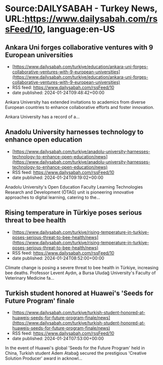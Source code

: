 # Source:DAILYSABAH - Turkey News, URL:https://www.dailysabah.com/rssFeed/10, language:en-US

## Ankara Uni forges collaborative ventures with 9 European universities
 - [https://www.dailysabah.com/turkiye/education/ankara-uni-forges-collaborative-ventures-with-9-european-universities](https://www.dailysabah.com/turkiye/education/ankara-uni-forges-collaborative-ventures-with-9-european-universities)
 - RSS feed: https://www.dailysabah.com/rssFeed/10
 - date published: 2024-01-24T09:48:42+00:00

Ankara University has extended invitations to academics from diverse European countries to enhance collaborative efforts and foster innovation.

Ankara University has a record of a...

## Anadolu University harnesses technology to enhance open education
 - [https://www.dailysabah.com/turkiye/anadolu-university-harnesses-technology-to-enhance-open-education/news](https://www.dailysabah.com/turkiye/anadolu-university-harnesses-technology-to-enhance-open-education/news)
 - RSS feed: https://www.dailysabah.com/rssFeed/10
 - date published: 2024-01-24T09:19:02+00:00

Anadolu University's Open Education Faculty Learning Technologies Research and Development (ÖTAG) unit is pioneering innovative approaches to digital learning, catering to the...

## Rising temperature in Türkiye poses serious threat to bee health
 - [https://www.dailysabah.com/turkiye/rising-temperature-in-turkiye-poses-serious-threat-to-bee-health/news](https://www.dailysabah.com/turkiye/rising-temperature-in-turkiye-poses-serious-threat-to-bee-health/news)
 - RSS feed: https://www.dailysabah.com/rssFeed/10
 - date published: 2024-01-24T08:52:00+00:00

Climate change is posing a severe threat to bee health in Türkiye, increasing bee deaths. Professor Levent Aydın, a Bursa Uludağ University's Faculty of Veterinary Medicine fa...

## Turkish student honored at Huawei's 'Seeds for Future Program' finale
 - [https://www.dailysabah.com/turkiye/turkish-student-honored-at-huaweis-seeds-for-future-program-finale/news](https://www.dailysabah.com/turkiye/turkish-student-honored-at-huaweis-seeds-for-future-program-finale/news)
 - RSS feed: https://www.dailysabah.com/rssFeed/10
 - date published: 2024-01-24T07:53:00+00:00

In the event of Huawei's global 'Seeds for the Future Program' held in China, Turkish student Adem Atabağ secured the prestigious 'Creative Solution Producer' award in acknowl...

